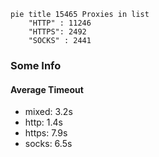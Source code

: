 
```mermaid
pie title 15465 Proxies in list
    "HTTP" : 11246
    "HTTPS": 2492
    "SOCKS" : 2441
```

### Some Info
#### Average Timeout

- mixed: 3.2s
- http: 1.4s
- https: 7.9s
- socks: 6.5s